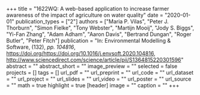 +++
title = "1622WQ: A web-based application to increase farmer awareness of the impact of agriculture on water quality"
date = "2020-01-01"
publication_types = ["2"]
authors = ["Maria P. Vilas", "Peter J. Thorburn", "Simon Fielke", "Tony Webster", "Martijn Mooij", "Jody S. Biggs", "Yi-Fan Zhang", "Adam Adham", "Aaron Davis", "Bertrand Dungan", "Roger Butler", "Peter Fitch"]
publication = "In: Environmental Modelling & Software, (132), _pp. 104816_, https://doi.org/https://doi.org/10.1016/j.envsoft.2020.104816, http://www.sciencedirect.com/science/article/pii/S1364815220301596"
abstract = ""
abstract_short = ""
image_preview = ""
selected = false
projects = []
tags = []
url_pdf = ""
url_preprint = ""
url_code = ""
url_dataset = ""
url_project = ""
url_slides = ""
url_video = ""
url_poster = ""
url_source = ""
math = true
highlight = true
[header]
image = ""
caption = ""
+++
